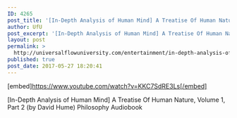 ```yaml
---
ID: 4265
post_title: '[In-Depth Analysis of Human Mind] A Treatise Of Human Nature, Volume 1, Part 2 (by David Hume)'
author: UfU
post_excerpt: '[In-Depth Analysis of Human Mind] A Treatise Of Human Nature, Volume 1, Part 2 (by David Hume) Philosophy Audiobook'
layout: post
permalink: >
  http://universalflowuniversity.com/entertainment/in-depth-analysis-of-human-mind-a-treatise-of-human-nature-volume-1-part-2-by-david-hume/
published: true
post_date: 2017-05-27 18:20:41
---
```

[embed]https://www.youtube.com/watch?v=KKC7SdRE3Ls[/embed]<br>
<p>[In-Depth Analysis of Human Mind] A Treatise Of Human Nature, Volume 1, Part 2 (by David Hume) Philosophy Audiobook</p>